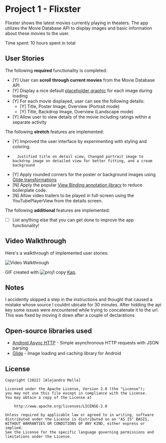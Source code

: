 # Project 1 - Flixster

Flixster shows the latest movies currently playing in theaters. The app utilizes the Movie Database API to display images and basic information about these movies to the user.

Time spent: 10 hours spent in total

## User Stories

The following **required** functionality is completed:

* [Y] User can **scroll through current movies** from the Movie Database API
* [Y] Display a nice default [placeholder graphic](https://guides.codepath.org/android/Displaying-Images-with-the-Glide-Library#advanced-usage) for each image during loading
* [Y] For each movie displayed, user can see the following details:
  * [Y] Title, Poster Image, Overview (Portrait mode)
  * [Y] Title, Backdrop Image, Overview (Landscape mode)
* [Y] Allow user to view details of the movie including ratings within a separate activity

The following **stretch** features are implemented:

* [Y] Improved the user interface by experimenting with styling and coloring.
*       Justified title on detail view, Changed portrait image to backdrop image on detailed view for better fitting, and a cream background
* [Y] Apply rounded corners for the poster or background images using [Glide transformations](https://guides.codepath.org/android/Displaying-Images-with-the-Glide-Library#transformations)
* [N] Apply the popular [View Binding annotation library](http://guides.codepath.org/android/Reducing-View-Boilerplate-with-ViewBinding) to reduce boilerplate code.
* [N] Allow video trailers to be played in full-screen using the YouTubePlayerView from the details screen.

The following **additional** features are implemented:

* [ ] List anything else that you can get done to improve the app functionality!

## Video Walkthrough

Here's a walkthrough of implemented user stories:

<img src='[https://imgur.com/a/jTACkRV](https://imgur.com/a/jTACkRV)' title='Video Walkthrough' width='' alt='Video Walkthrough' />

GIF created with ![proj1 copy](https://user-images.githubusercontent.com/96102973/171967655-e6ec627f-eb8e-4bb4-bc26-df2e8ecea85b.gif)
[Kap](https://getkap.co/).

## Notes

I accidently skipped a step in the instructions and thought that caused a mistake whose source I couldnt ubicate for 30 minutes.
After hidding the api key some issues were encountered while trying to concatenate it to the url. This was fixed by moving it down after a couple of declarations

## Open-source libraries used

- [Android Async HTTP](https://github.com/loopj/android-async-http) - Simple asynchronous HTTP requests with JSON parsing
- [Glide](https://github.com/bumptech/glide) - Image loading and caching library for Android

## License

    Copyright [2022] [Alejandro Malla]

    Licensed under the Apache License, Version 2.0 (the "License");
    you may not use this file except in compliance with the License.
    You may obtain a copy of the License at

        http://www.apache.org/licenses/LICENSE-2.0

    Unless required by applicable law or agreed to in writing, software
    distributed under the License is distributed on an "AS IS" BASIS,
    WITHOUT WARRANTIES OR CONDITIONS OF ANY KIND, either express or implied.
    See the License for the specific language governing permissions and
    limitations under the License.

